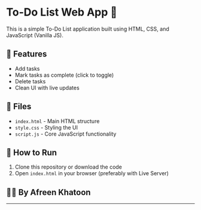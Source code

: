 # To-Do List Web App 📝

This is a simple To-Do List application built using HTML, CSS, and JavaScript (Vanilla JS).

## 🔧 Features

- Add tasks
- Mark tasks as complete (click to toggle)
- Delete tasks
- Clean UI with live updates

## 📁 Files

- `index.html` - Main HTML structure
- `style.css` - Styling the UI
- `script.js` - Core JavaScript functionality

## 🚀 How to Run

1. Clone this repository or download the code
2. Open `index.html` in your browser (preferably with Live Server)



## 👩‍💻 By Afreen Khatoon

---
